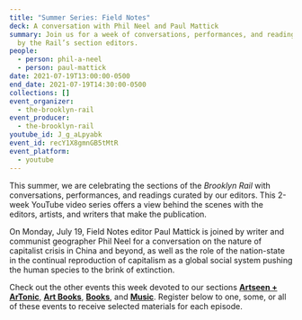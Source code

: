 ```yaml
---
title: "Summer Series: Field Notes"
deck: A conversation with Phil Neel and Paul Mattick
summary: Join us for a week of conversations, performances, and readings curated
  by the Rail’s section editors.
people:
  - person: phil-a-neel
  - person: paul-mattick
date: 2021-07-19T13:00:00-0500
end_date: 2021-07-19T14:30:00-0500
collections: []
event_organizer:
  - the-brooklyn-rail
event_producer:
  - the-brooklyn-rail
youtube_id: J_g_aLpyabk
event_id: recY1X8gmnGB5tMtR
event_platform:
  - youtube
---
```

This summer, we are celebrating the sections of the *Brooklyn Rail* with conversations, performances, and readings curated by our editors. This 2-week YouTube video series offers a view behind the scenes with the editors, artists, and writers that make the publication. 

On Monday, July 19, Field Notes editor Paul Mattick is joined by writer and communist geographer Phil Neel for a conversation on the nature of capitalist crisis in China and beyond, as well as the role of the nation-state in the continual reproduction of capitalism as a global social system pushing the human species to the brink of extinction.

Check out the other events this week devoted to our sections **[Artseen + ArTonic](https://brooklynrail.org/events/2021/07/20/summer-series-artseen-and-artonic/)**, **[Art Books](https://brooklynrail.org/events/2021/07/21/summer-series-art-books/)**, **[Books](https://brooklynrail.org/events/2021/07/22/summer-series-books/)**, and **[Music](https://brooklynrail.org/events/2021/07/23/summer-series-music/)**. Register below to one, some, or all of these events to receive selected materials for each episode.